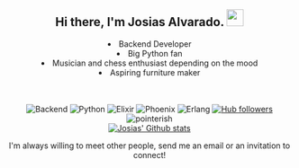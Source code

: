 <h2 align="center">
  Hi there, I'm Josias Alvarado. <img src="https://raw.githubusercontent.com/MartinHeinz/MartinHeinz/master/wave.gif" width="30px">
</h2>
<center>
<li>Backend Developer</li>
<li>Big Python fan</li>
<li>Musician and chess enthusiast depending on the mood</li>
<li>Aspiring furniture maker</li>
</br></br>

![Backend](https://img.shields.io/badge/Backend-black)
![Python](https://img.shields.io/badge/Python-yellow-blue)
![Elixir](https://img.shields.io/badge/Elixir-purple)
![Phoenix](https://img.shields.io/badge/Phoenix-orange)
![Erlang](https://img.shields.io/badge/Erlang-blue)
[![Hub followers](https://img.shields.io/github/followers/pointerish.svg?style=social&label=Follow&maxAge=2592000)](https://github.com/pointerish?tab=followers)
<img src="https://komarev.com/ghpvc/?username=pointerish" alt="pointerish" />
<br />
[![Josias' Github stats](https://github-readme-stats.vercel.app/api?username=pointerish&theme=blue-green)](https://github.com/pointerish/github-readme-stats)

I'm always willing to meet other people, send me an email or an invitation to connect!
